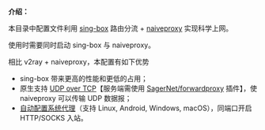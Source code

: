 **介绍：**

本目录中配置文件利用 [sing-box](https://github.com/SagerNet/sing-box) 路由分流 + [naiveproxy](https://github.com/klzgrad/naiveproxy) 实现科学上网。

使用时需要同时启动 sing-box 与 naiveproxy。

相比 v2ray + naiveproxy，本配置有如下优势
* sing-box 带来更高的性能和更低的占用；
* 原生支持 [UDP over TCP](https://github.com/SagerNet/UoT)【服务端需使用 [SagerNet/forwardproxy](https://github.com/SagerNet/forwardproxy) 插件】，使 naiveproxy 可以传输 UDP 数据报；
* [自动配置系统代理](https://sing-box.sagernet.org/configuration/inbound/mixed/#set_system_proxy)（支持 Linux, Android, Windows, macOS），同端口开启 HTTP/SOCKS 入站。
 